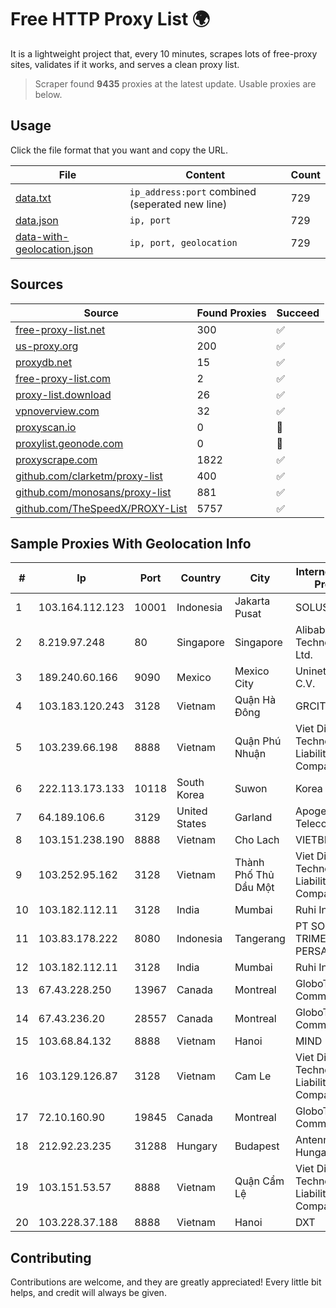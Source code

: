 
# Free HTTP Proxy List 🌍

It is a lightweight project that, every 10 minutes, scrapes lots of free-proxy sites, validates if it works, and serves a clean proxy list.


> Scraper found **9435** proxies at the latest update. Usable proxies are below.

## Usage

Click the file format that you want and copy the URL.


|File|Content|Count|
|----|-------|-----|
|[data.txt](https://raw.githubusercontent.com/themiralay/Proxy-List-World/master/data.txt)|`ip_address:port` combined (seperated new line)|729|
|[data.json](https://raw.githubusercontent.com/themiralay/Proxy-List-World/master/data.json)|`ip, port`|729|
|[data-with-geolocation.json](https://raw.githubusercontent.com/themiralay/Proxy-List-World/master/data-with-geolocation.json)|`ip, port, geolocation`|729|

## Sources

|Source|Found Proxies|Succeed|
|------|-------------|-------|
|[free-proxy-list.net](https://free-proxy-list.net)|300|✅|
|[us-proxy.org](https://www.us-proxy.org)|200|✅|
|[proxydb.net](http://proxydb.net)|15|✅|
|[free-proxy-list.com](https://free-proxy-list.com/?page=&port=&type%5B%5D=http&type%5B%5D=https&up_time=0&search=Search)|2|✅|
|[proxy-list.download](https://www.proxy-list.download/HTTP)|26|✅|
|[vpnoverview.com](https://vpnoverview.com/privacy/anonymous-browsing/free-proxy-servers)|32|✅|
|[proxyscan.io](https://www.proxyscan.io)|0|🚫|
|[proxylist.geonode.com](https://proxylist.geonode.com/api/proxy-list?limit=300&page=1&sort_by=lastChecked&sort_type=desc&protocols=http,https)|0|🚫|
|[proxyscrape.com](https://api.proxyscrape.com/v2/?request=displayproxies&protocol=http&timeout=10000&country=all&ssl=all&anonymity=all)|1822|✅|
|[github.com/clarketm/proxy-list](https://raw.githubusercontent.com/clarketm/proxy-list/master/proxy-list-raw.txt)|400|✅|
|[github.com/monosans/proxy-list](https://raw.githubusercontent.com/monosans/proxy-list/main/proxies/http.txt)|881|✅|
|[github.com/TheSpeedX/PROXY-List](https://raw.githubusercontent.com/TheSpeedX/PROXY-List/master/http.txt)|5757|✅|


## Sample Proxies With Geolocation Info

|#|Ip|Port|Country|City|Internet Service Provider|
|-|--|----|-------|----|-------------------------|
|1|103.164.112.123|10001|Indonesia|Jakarta Pusat|SOLUSINET|
|2|8.219.97.248|80|Singapore|Singapore|Alibaba (US) Technology Co., Ltd.|
|3|189.240.60.166|9090|Mexico|Mexico City|Uninet S.A. de C.V.|
|4|103.183.120.243|3128|Vietnam|Quận Hà Đông|GRCITY|
|5|103.239.66.198|8888|Vietnam|Quận Phú Nhuận|Viet Digital Technology Liability Company|
|6|222.113.173.133|10118|South Korea|Suwon|Korea Telecom|
|7|64.189.106.6|3129|United States|Garland|Apogee Telecom Inc.|
|8|103.151.238.190|8888|Vietnam|Cho Lach|VIETBRANDS|
|9|103.252.95.162|3128|Vietnam|Thành Phố Thủ Dầu Một|Viet Digital Technology Liability Company|
|10|103.182.112.11|3128|India|Mumbai|Ruhi Infotech|
|11|103.83.178.222|8080|Indonesia|Tangerang|PT SOLUSI TRIMEGAH PERSADA|
|12|103.182.112.11|3128|India|Mumbai|Ruhi Infotech|
|13|67.43.228.250|13967|Canada|Montreal|GloboTech Communications|
|14|67.43.236.20|28557|Canada|Montreal|GloboTech Communications|
|15|103.68.84.132|8888|Vietnam|Hanoi|MIND|
|16|103.129.126.87|3128|Vietnam|Cam Le|Viet Digital Technology Liability Company|
|17|72.10.160.90|19845|Canada|Montreal|GloboTech Communications|
|18|212.92.23.235|31288|Hungary|Budapest|Antenna Hungaria|
|19|103.151.53.57|8888|Vietnam|Quận Cẩm Lệ|Viet Digital Technology Liability Company|
|20|103.228.37.188|8888|Vietnam|Hanoi|DXT|



## Contributing

Contributions are welcome, and they are greatly appreciated! Every
little bit helps, and credit will always be given.

